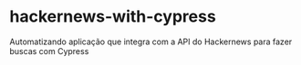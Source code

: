 # hackernews-with-cypress
Automatizando aplicação que integra com a API do Hackernews para fazer buscas com Cypress
